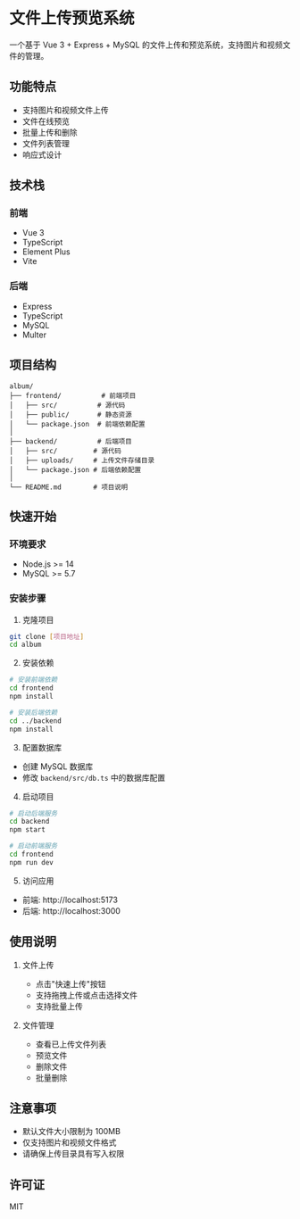 # 文件上传预览系统

一个基于 Vue 3 + Express + MySQL 的文件上传和预览系统，支持图片和视频文件的管理。

## 功能特点

- 支持图片和视频文件上传
- 文件在线预览
- 批量上传和删除
- 文件列表管理
- 响应式设计

## 技术栈

### 前端
- Vue 3
- TypeScript
- Element Plus
- Vite

### 后端
- Express
- TypeScript
- MySQL
- Multer

## 项目结构

```
album/
├── frontend/          # 前端项目
│   ├── src/          # 源代码
│   ├── public/       # 静态资源
│   └── package.json  # 前端依赖配置
│
├── backend/          # 后端项目
│   ├── src/         # 源代码
│   ├── uploads/     # 上传文件存储目录
│   └── package.json # 后端依赖配置
│
└── README.md        # 项目说明
```

## 快速开始

### 环境要求

- Node.js >= 14
- MySQL >= 5.7

### 安装步骤

1. 克隆项目
```bash
git clone [项目地址]
cd album
```

2. 安装依赖
```bash
# 安装前端依赖
cd frontend
npm install

# 安装后端依赖
cd ../backend
npm install
```

3. 配置数据库
- 创建 MySQL 数据库
- 修改 `backend/src/db.ts` 中的数据库配置

4. 启动项目
```bash
# 启动后端服务
cd backend
npm start

# 启动前端服务
cd frontend
npm run dev
```

5. 访问应用
- 前端: http://localhost:5173
- 后端: http://localhost:3000

## 使用说明

1. 文件上传
   - 点击"快速上传"按钮
   - 支持拖拽上传或点击选择文件
   - 支持批量上传

2. 文件管理
   - 查看已上传文件列表
   - 预览文件
   - 删除文件
   - 批量删除

## 注意事项

- 默认文件大小限制为 100MB
- 仅支持图片和视频文件格式
- 请确保上传目录具有写入权限

## 许可证

MIT 